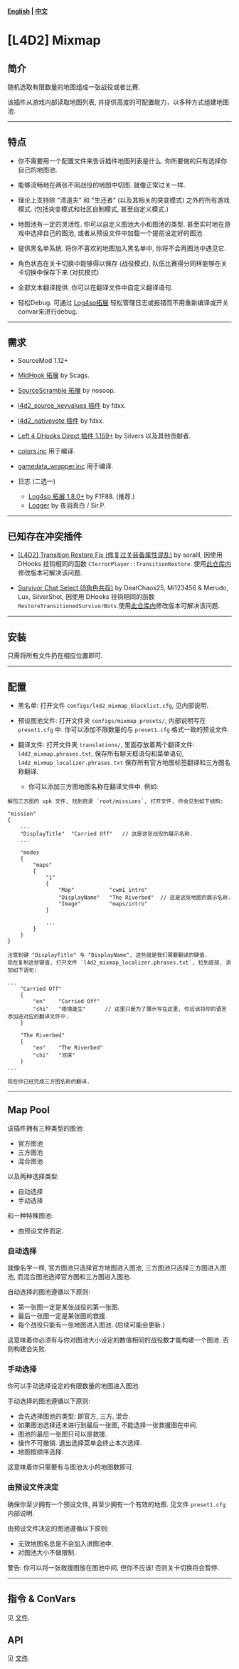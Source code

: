 **[English](./README.md) | [中文](./README-cn.md)**

# [L4D2] Mixmap

## 简介

随机选取有限数量的地图组成一张战役或者比赛.

该插件从游戏内部读取地图列表, 并提供高度的可配置能力，以多种方式组建地图池.

<hr>

## 特点

- 你不需要用一个配置文件来告诉插件地图列表是什么. 你所要做的只有选择你自己的地图池.

- 能够流畅地在两张不同战役的地图中切图. 就像正常过关一样.

- 理论上支持除 "清道夫" 和 "生还者" (以及其相关的突变模式) 之外的所有游戏模式. (包括突变模式和社区自制模式, 甚至自定义模式.)

- 地图池有一定的灵活性. 你可以自定义图池大小和图池的类型. 甚至实时地在游戏中选择自己的图池, 或者从预设文件中加载一个提前设定好的图池.

- 提供黑名单系统. 将你不喜欢的地图加入黑名单中, 你将不会再图池中遇见它.

- 角色状态在关卡切换中能够得以保存 (战役模式), 队伍比赛得分同样能够在关卡切换中保存下来 (对抗模式).

- 全部文本翻译提供. 你可以在翻译文件中自定义翻译语句.

- 轻松Debug. 可通过 [Log4sp拓展](https://github.com/F1F88/sm-ext-log4sp) 轻松管理日志或报错而不用重新编译或开关convar来进行debug.

<hr>

## 需求

- SourceMod 1.12+
- [MidHook 拓展](https://github.com/Scags/SM-MidHooks) by Scags.
- [SourceScramble 拓展](https://github.com/nosoop/SMExt-SourceScramble) by nosoop.
- [l4d2_source_keyvalues 插件](https://github.com/fdxx/l4d2_source_keyvalues) by fdxx.
- [l4d2_nativevote 插件](https://github.com/fdxx/l4d2_nativevote) by fdxx.
- [Left 4 DHooks Direct 插件 1.159+](https://forums.alliedmods.net/showthread.php?t=321696) by Silvers 以及其他贡献者.
- [colors.inc](https://github.com/SirPlease/L4D2-Competitive-Rework/blob/master/addons/sourcemod/scripting/include/colors.inc) 用于编译.
- [gamedata_wrapper.inc](https://github.com/blueblur0730/modified-plugins/blob/main/include/gamedata_wrapper.inc) 用于编译.

- 日志 (二选一)
  - [Log4sp 拓展 1.8.0+](https://github.com/F1F88/sm-ext-log4sp) by F1F88. (推荐.)
  - [Logger](https://github.com/PencilMario/L4D2-Not0721Here-CoopSvPlugins) by 夜羽真白 / Sir.P.

<hr>

## 已知存在冲突插件

- [[L4D2] Transition Restore Fix (修复过关装备属性混乱)](https://forums.alliedmods.net/showthread.php?t=336287) by soralll, 因使用 DHooks 挂钩相同的函数 `CTerrorPlayer::TransitionRestore`. 使用[此仓库内](https://github.com/blueblur0730/modified-plugins/tree/main/source/transition_restore_fix)修改版本可解决该问题.

- [Survivor Chat Select (8角色共存)](https://forums.alliedmods.net/showthread.php?p=2607394) by DeatChaos25, Mi123456 & Merudo, Lux, SilverShot, 因使用 DHooks 挂钩相同的函数 `RestoreTransitionedSurvivorBots`.使用[此仓库内](https://github.com/blueblur0730/modified-plugins/tree/main/source/survivor_chat_select)修改版本可解决该问题.

<hr>

## 安装

只需将所有文件扔在相应位置即可.

<hr>

## 配置

- 黑名单: 打开文件 `configs/l4d2_mixmap_blacklist.cfg`, 见内部说明.

- 预设图池文件: 打开文件夹 `configs/mixmap_presets/`, 内部说明写在 `preset1.cfg` 中. 你可以添加不限数量的与 `preset1.cfg` 格式一致的预设文件.

- 翻译文件: 打开文件夹 `translations/`, 里面存放着两个翻译文件: `l4d2_mixmap.phrases.txt`, 保存所有聊天框语句和菜单语句, `l4d2_mixmap_localizer.phrases.txt` 保存所有官方地图标签翻译和三方图名称翻译.  
  - 你可以添加三方图地图名称在翻译文件中. 例如:

```
解包三方图的 vpk 文件, 找到目录 `root/missions`, 打开文件, 你会见到如下结构:

"mission"
{
    ...
    "DisplayTitle"	"Carried Off"   // 这是这张战役的展示名称.
    ...

    "modes
    {
        "maps"
        {
            "1"
            {
                "Map"           "cwm1_intro"
                "DisplayName"   "The Riverbed"  // 这是这张地图的展示名称.
                "Image"         "maps/intro"
            }

            ...
        }
    }
}

注意到键 "DisplayTitle" 与 "DisplayName", 这些就是我们需要翻译的键值.
现在复制这些键值, 打开文件 `l4d2_mixmap_localizer.phrases.txt`, 拉到底部, 添加如下语句:

...
    "Carried Off"
    {
        "en"    "Carried Off"
        "chi"   "绝境逢生"      // 这里只是为了展示写在这里, 你应该将你的语言添加进对应的翻译文件中.
    }

    "The Riverbed"
    {
        "en"    "The Riverbed"
        "chi"   "河床"
    }
...

现在你已经完成三方图名称的翻译.
```

<hr>

## Map Pool

该插件拥有三种类型的图池: 

- 官方图池
- 三方图池
- 混合图池

以及两种选择类型:

- 自动选择
- 手动选择

和一种特殊图池:

- 由预设文件而定.

### 自动选择

就像名字一样, 官方图池只选择官方地图进入图池, 三方图池只选择三方图进入图池, 而混合图池选择官方图和三方图进入图池.

自动选择的图池遵循以下原则:

- 第一张图一定是某张战役的第一张图.
- 最后一张图一定是某张图的救援.
- 每个战役只能有一张地图进入图池. (后续可能会更新.)

这意味着你必须有与你对图池大小设定的数值相同的战役数才能构建一个图池. 否则构建会失败.

### 手动选择

你可以手动选择设定的有限数量的地图进入图池.

手动选择的图池遵循以下原则:

- 会先选择图池的类型: 即官方, 三方, 混合.
- 如果图池选择还未进行到最后一张图, 不能选择一张救援图在中间.
- 图池的最后一张图只可以是救援.
- 操作不可撤销. 退出选择菜单会终止本次选择.
- 地图按顺序选择.

这意味着你只需要有与图池大小的地图数即可.

### 由预设文件决定

确保你至少拥有一个预设文件, 并至少拥有一个有效的地图. 见文件 `preset1.cfg` 内部说明.

由预设文件决定的图池遵循以下原则:

- 无效地图名总是不会加入进图池中.
- 对图池大小不做限制.

警告: 你可以将一张救援图放在图池中间, 但你不应该! 否则关卡切换将会暂停.

<hr>

## 指令 & ConVars

见 [文件](./scripting/l4d2_mixmap/setup.sp).

## API

见 [文件](https://github.com/blueblur0730/modified-plugins/blob/main/include/l4d2_mixmap.inc).